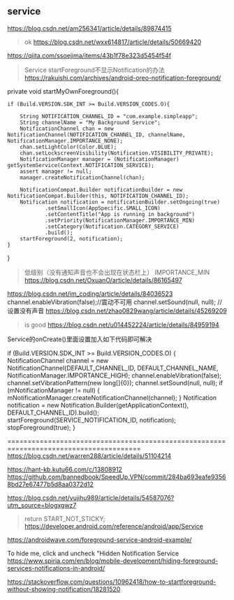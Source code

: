 ## service
https://blog.csdn.net/am256341/article/details/89874415
>ok
https://blog.csdn.net/wxx614817/article/details/50669420


https://qiita.com/ssoejima/items/43b1f78e323d5454f54f

>Service startForeground不显示Notification的办法
https://rakuishi.com/archives/android-oreo-notification-foreground/

private void startMyOwnForeground(){

    if (Build.VERSION.SDK_INT >= Build.VERSION_CODES.O){

        String NOTIFICATION_CHANNEL_ID = "com.example.simpleapp";
        String channelName = "My Background Service";
        NotificationChannel chan = new NotificationChannel(NOTIFICATION_CHANNEL_ID, channelName, NotificationManager.IMPORTANCE_NONE);
        chan.setLightColor(Color.BLUE);
        chan.setLockscreenVisibility(Notification.VISIBILITY_PRIVATE);
        NotificationManager manager = (NotificationManager) getSystemService(Context.NOTIFICATION_SERVICE);
        assert manager != null;
        manager.createNotificationChannel(chan);

        NotificationCompat.Builder notificationBuilder = new NotificationCompat.Builder(this, NOTIFICATION_CHANNEL_ID);
        Notification notification = notificationBuilder.setOngoing(true)
                .setSmallIcon(AppSpecific.SMALL_ICON)
                .setContentTitle("App is running in background")
                .setPriority(NotificationManager.IMPORTANCE_MIN)
                .setCategory(Notification.CATEGORY_SERVICE)
                .build();
        startForeground(2, notification);
    }
}


>低级别（没有通知声音也不会出现在状态栏上）	IMPORTANCE_MIN
https://blog.csdn.net/OxuanO/article/details/86165497

https://blog.csdn.net/im_coding/article/details/84036523
channel.enableVibration(false);//震动不可用
channel.setSound(null, null); //设置没有声音
https://blog.csdn.net/zhao0829wang/article/details/45269209

>is good
https://blog.csdn.net/u014452224/article/details/84959194

Service的onCreate()里面设置加入如下代码即可解决

if (Build.VERSION.SDK_INT >= Build.VERSION_CODES.O) {
NotificationChannel channel = new NotificationChannel(DEFAULT_CHANNEL_ID, DEFAULT_CHANNEL_NAME, NotificationManager.IMPORTANCE_HIGH);
channel.enableVibration(false);
channel.setVibrationPattern(new long[]{0});
channel.setSound(null, null);
if (mNotificationManager != null) {
mNotificationManager.createNotificationChannel(channel);
}
Notification notification = new Notification.Builder(getApplicationContext(), DEFAULT_CHANNEL_ID).build();
startForeground(SERVICE_NOTIFICATION_ID, notification);
stopForeground(true);
}

=======================================================================================
https://blog.csdn.net/warren288/article/details/51104214

https://hant-kb.kutu66.com/c/13808912
https://github.com/bannedbook/SpeedUp.VPN/commit/284ba693eafe93568bd27e67477b5d8aa0372d12

https://blog.csdn.net/yujihu989/article/details/54587076?utm_source=blogxgwz7


> return START_NOT_STICKY;
https://developer.android.com/reference/android/app/Service

https://androidwave.com/foreground-service-android-example/

To hide me, click and uncheck \"Hidden Notification Service\
https://www.spiria.com/en/blog/mobile-development/hiding-foreground-services-notifications-in-android/

https://stackoverflow.com/questions/10962418/how-to-startforeground-without-showing-notification/18281520
